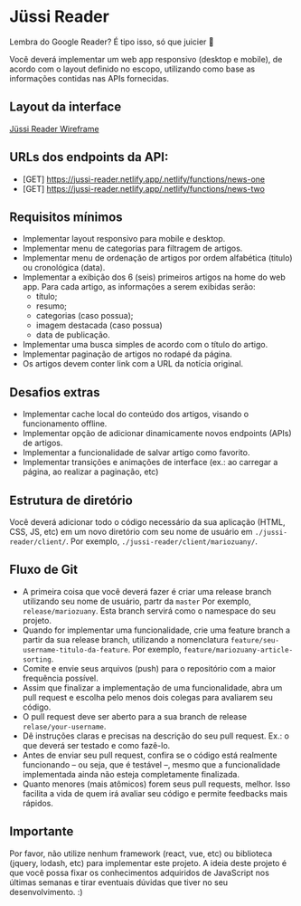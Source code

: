 # Jüssi Reader

Lembra do Google Reader? É tipo isso, só que juicier 🧃

Você deverá implementar um web app responsivo (desktop e mobile), de acordo com o layout definido no escopo, utilizando como base as informações contidas nas APIs fornecidas.

## Layout da interface

[Jüssi Reader Wireframe](https://bitbucket.org/jussilabs/jussi-reader/raw/src/master/src/images/jussi_reader_wireframe.png)

## URLs dos endpoints da API: 
- [GET] https://jussi-reader.netlify.app/.netlify/functions/news-one
- [GET] https://jussi-reader.netlify.app/.netlify/functions/news-two

## Requisitos mínimos
- Implementar layout responsivo para mobile e desktop.
- Implementar menu de categorias para filtragem de artigos.
- Implementar menu de ordenação de artigos por ordem alfabética (titulo) ou cronológica (data).
- Implementar a exibição dos 6 (seis) primeiros artigos na home do web app. Para cada artigo, as informações a serem exibidas serão:
    - título;
    - resumo;
    - categorias (caso possua);
    - imagem destacada (caso possua)
    - data de publicação.
- Implementar uma busca simples de acordo com o título do artigo.
- Implementar paginação de artigos no rodapé da página.
- Os artigos devem conter link com a URL da notícia original.

## Desafios extras
- Implementar cache local do conteúdo dos artigos, visando o funcionamento offline. 
- Implementar opção de adicionar dinamicamente novos endpoints (APIs) de artigos.
- Implementar a funcionalidade de salvar artigo como favorito. 
- Implementar transições e animações de interface (ex.: ao carregar a página, ao realizar a paginação, etc)

## Estrutura de diretório
Você deverá adicionar todo o código necessário da sua aplicação (HTML, CSS, JS, etc) em um novo diretório com seu nome de usuário em `./jussi-reader/client/`. Por exemplo, `./jussi-reader/client/mariozuany/`.

## Fluxo de Git

- A primeira coisa que você deverá fazer é criar uma release branch utilizando seu nome de usuário, partr da `master` Por exemplo, `release/mariozuany`. Esta branch servirá como o namespace do seu projeto.
- Quando for implementar uma funcionalidade, crie uma feature branch a partir da sua release branch, utilizando a nomenclatura `feature/seu-username-titulo-da-feature`. Por exemplo, `feature/mariozuany-article-sorting`.
- Comite e envie seus arquivos (push) para o repositório com a maior frequência possível.
- Assim que finalizar a implementação de uma funcionalidade, abra um pull request e escolha pelo menos dois colegas para avaliarem seu código.
- O pull request deve ser aberto para a sua branch de release `relase/your-username`.
- Dê instruções claras e precisas na descrição do seu pull request. Ex.: o que deverá ser testado e como fazê-lo.
- Antes de enviar seu pull request, confira se o código está realmente funcionando – ou seja, que é testável –, mesmo que a funcionalidade implementada ainda não esteja completamente finalizada.
- Quanto menores (mais atômicos) forem seus pull requests, melhor. Isso facilita a vida de quem irá avaliar seu código e permite feedbacks mais rápidos. 

## Importante
Por favor, não utilize nenhum framework (react, vue, etc) ou biblioteca (jquery, lodash, etc) para implementar este projeto. A ideia deste projeto é que você possa fixar os conhecimentos adquiridos de JavaScript nos últimas semanas e tirar eventuais dúvidas que tiver no seu desenvolvimento. :)


